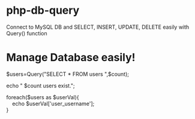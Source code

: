# php-db-query
Connect to MySQL DB and SELECT, INSERT, UPDATE, DELETE easily  with Query() function


# Manage Database easily!
$users=Query("SELECT * FROM users ",$count);

echo " $count users exist."; <br> 
 
foreach($users as $userVal){<br> 
 &nbsp; &nbsp;   echo $userVal['user_username'];<br> 
}
